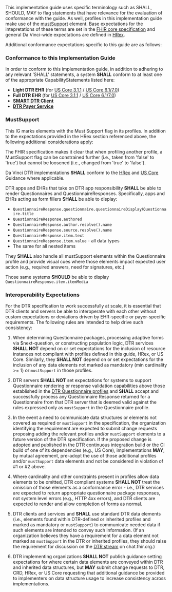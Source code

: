 This implementation guide uses specific terminology such as SHALL, SHOULD, MAY to flag statements that have relevance for the evaluation of conformance with the guide. As well, profiles in this implementation guide make use of the [mustSupport](http://hl7.org/fhir/R4/profiling.html#mustsupport) element. Base expectations for the intepretations of these terms are set in the [FHIR core specification](http://hl7.org/fhir/R4/conformance-rules.html#conflang) and general Da Vinci-wide expectations are defined in [HRex]({{site.data.fhir.ver.hrex}}/conformance.html).

Additional conformance expectations specific to this guide are as follows:

### Conformance to this Implementation Guide
In order to conform to this implementation guide, in addition to adhering to any relevant 'SHALL' statements, a system **SHALL** conform to at least one of the appropriate CapabilityStatements listed here:

* **Light DTR EHR** (for [US Core 3.1.1](CapabilityStatement-light-dtr-ehr-311.html) / [US Core 6.1/7.0](CapabilityStatement-light-dtr-ehr-700.html))
* **Full DTR EHR** (for [US Core 3.1.1](CapabilityStatement-full-dtr-ehr-311.html) / [US Core 6.1/7.0](CapabilityStatement-full-dtr-ehr-700.html))
* [**SMART DTR Client**](CapabilityStatement-smart-dtr-client.html)
* [**DTR Payer Service**](CapabilityStatement-dtr-payer-service.html)

### MustSupport
This IG marks elements with the Must Support flag in its profiles. In addition to the expectations provided in the HRex section referenced above, the following additional considerations apply:  

The FHIR specification makes it clear that when profiling another profile, a MustSupport flag can be constrained further (i.e., taken from 'false' to 'true') but cannot be loosened (i.e., changed from 'true' to 'false').   
  
Da Vinci DTR implementations **SHALL** conform to the [HRex]({{site.data.fhir.ver.hrex}}/conformance.html#mustsupport) and [US Core]({{site.data.fhir.ver.uscore7}}must-support.html) Guidance where applicable.
  
DTR apps and EHRs that take on DTR app responsibility **SHALL** be able to render Questionnaires and QuestionnaireResponses.  Specifically, apps and EHRs acting as form fillers **SHALL** be able to display:
* `QuestionnaireResponse.questionnaire.questionnaireDisplay`/`Questionnaire.title`
* `QuestionnaireResponse.authored`
* `QuestionnaireResponse.author.resolve().name`
* `QuestionnaireResponse.source.resolve().name`
* `QuestionnaireResponse.item.text`
* `QuestionnaireResponse.item.value` - all data types
* The same for all nested items

They **SHALL** also handle all mustSupport elements within the Questionnaire profile and provide visual cues where those elements impact expected user action (e.g., required answers, need for signatures, etc.)
  
Those same systems **SHOULD** be able to display `QuestionnaireResponse.item.itemMedia`

### Interoperability Expectations
For the DTR specification to work successfully at scale, it is essential that DTR clients and servers be able to interoperate with each other without custom expectations or deviations driven by EHR-specific or payer-specific requirements. The following rules are intended to help drive such consistency:

  1. When determining Questionnaire packages, processing adaptive forms via $next-question, or constructing population logic, DTR services **SHALL NOT** depend on or set expectations for the inclusion of resource instances not compliant with profiles defined in this guide, HRex, or US Core.  Similarly, they **SHALL NOT** depend on or set expectations for the inclusion of any data elements not marked as mandatory (min cardinality >= 1) or `mustSupport` in those profiles.
   
  2. DTR servers **SHALL NOT** set expectations for systems to support Questionnaire rendering or response validation capabilities above those established in the [DTR Questionnaire profiles](artifacts.html#structures-resource-profiles) and **SHALL** accept and successfully process any Questionnaire Response returned for a Questionnaire from that DTR server that is deemed valid against the rules expressed only as `mustSupport` in the Questionnaire profile.
   
  3. In the event a need to communicate data structures or elements not covered as required or `mustSupport` in the specification, the organization identifying the requirement are expected to submit change requests proposing adding the relevant profiles and/or `mustSupport` elements to a future version of the DTR specification. If the proposed change is adopted and published in the DTR continuous integration build or the CI build of one of its dependencies (e.g., US Core), implementations **MAY**, by mutual agreement, pre-adopt the use of those additional profiles and/or `mustSupport` data elements and not be considered in violation of #1 or #2 above.
   
  4. Where cardinality and other constraints present in profiles allow data elements to be omitted, DTR compliant systems **SHALL NOT** treat the omission of those elements as a conformance error - i.e., DTR services are expected to return appropriate questionnaire package responses, not system level errors (e.g., HTTP 4xx errors), and DTR clients are expected to render and allow completion of forms as normal.
   
  5. DTR clients and services and **SHALL** use standard DTR data elements (i.e., elements found within DTR-defined or inherited profiles and marked as mandatory or `mustSupport`) to communicate needed data if such elements are intended to convey such information. (If an organization believes they have a requirement for a data element not marked as `mustSupport` in the DTR or inherited profiles, they should raise the requirement for discussion on the [DTR stream](https://chat.fhir.org/#narrow/channel/197320-Da-Vinci-DTR) on chat.fhir.org.)
   
  6. DTR implementing organizations **SHALL NOT** publish guidance setting expectations for where certain data elements are conveyed within DTR and inherited data structures, but **MAY** submit change requests to DTR, CRD, HRex, or US Core requesting that additional guidance be provided to implementers on data structure usage to increase consistency across implementations.
<!-- 
### Conformance Statements in this Implementation Guide

§§§ -->